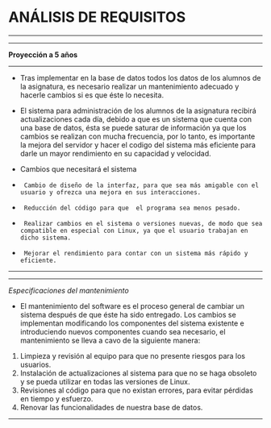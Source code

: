 # ANÁLISIS DE REQUISITOS
---
---
 **Proyección a 5 años**

---

* Tras implementar en la base de datos todos los datos de los alumnos de la asignatura, es necesario realizar un mantenimiento adecuado y hacerle cambios si es que éste lo necesita.

* El sistema para administración de los alumnos de la asignatura recibirá actualizaciones cada día, debido a que es un sistema que cuenta con una base de datos, ésta se puede saturar de información ya que los cambios se realizan con mucha frecuencia, por lo tanto, es importante la mejora del servidor y hacer el codigo del sistema más eficiente para darle un mayor rendimiento en su capacidad y velocidad.

* Cambios que necesitará el sistema
*      Cambio de diseño de la interfaz, para que sea más amigable con el usuario y ofrezca una mejora en sus interacciones.
*      Reducción del código para que  el programa sea menos pesado.
*      Realizar cambios en el sistema o versiones nuevas, de modo que sea compatible en especial con Linux, ya que el usuario trabajan en dicho sistema.
*      Mejorar el rendimiento para contar con un sistema más rápido y eficiente.

---
---

*Especificaciones del mantenimiento*

* El mantenimiento del software es el proceso general de cambiar un sistema después de que éste ha sido entregado. Los cambios se implementan modificando los componentes del sistema existente e introduciendo nuevos componentes cuando sea necesario, el mantenimiento se lleva a cavo de la siguiente manera:

1.  Limpieza y revisión al equipo para que no presente riesgos para los usuarios.
2.  Instalación de actualizaciones al sistema para que no se haga obsoleto y se pueda utilizar en todas las versiones de Linux.
3.  Revisiones al código para que no existan errores, para evitar pérdidas en tiempo y esfuerzo.
4.  Renovar las funcionalidades de nuestra base de datos.
---
